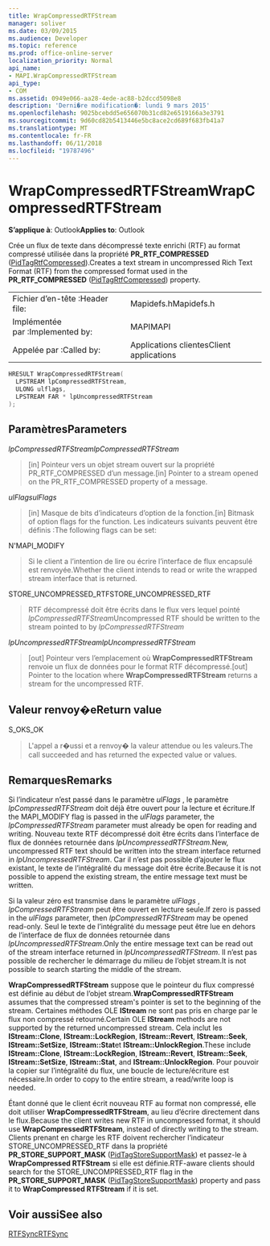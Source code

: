 ```yaml
---
title: WrapCompressedRTFStream
manager: soliver
ms.date: 03/09/2015
ms.audience: Developer
ms.topic: reference
ms.prod: office-online-server
localization_priority: Normal
api_name:
- MAPI.WrapCompressedRTFStream
api_type:
- COM
ms.assetid: 0949e066-aa28-4ede-ac88-b2dccd5098e8
description: 'Derni�re modification�: lundi 9 mars 2015'
ms.openlocfilehash: 9025bcebdd5e656070b31cd82e6519166a3e3791
ms.sourcegitcommit: 9d60cd82b5413446e5bc8ace2cd689f683fb41a7
ms.translationtype: MT
ms.contentlocale: fr-FR
ms.lasthandoff: 06/11/2018
ms.locfileid: "19787496"
---
```

# <a name="wrapcompressedrtfstream"></a><span data-ttu-id="1561d-103">WrapCompressedRTFStream</span><span class="sxs-lookup"><span data-stu-id="1561d-103">WrapCompressedRTFStream</span></span>

  
  
<span data-ttu-id="1561d-104">**S’applique à**: Outlook</span><span class="sxs-lookup"><span data-stu-id="1561d-104">**Applies to**: Outlook</span></span> 
  
<span data-ttu-id="1561d-105">Crée un flux de texte dans décompressé texte enrichi (RTF) au format compressé utilisée dans la propriété **PR_RTF_COMPRESSED** ([PidTagRtfCompressed](pidtagrtfcompressed-canonical-property.md)).</span><span class="sxs-lookup"><span data-stu-id="1561d-105">Creates a text stream in uncompressed Rich Text Format (RTF) from the compressed format used in the **PR_RTF_COMPRESSED** ([PidTagRtfCompressed](pidtagrtfcompressed-canonical-property.md)) property.</span></span> 
  
|||
|:-----|:-----|
|<span data-ttu-id="1561d-106">Fichier d’en-tête :</span><span class="sxs-lookup"><span data-stu-id="1561d-106">Header file:</span></span>  <br/> |<span data-ttu-id="1561d-107">Mapidefs.h</span><span class="sxs-lookup"><span data-stu-id="1561d-107">Mapidefs.h</span></span>  <br/> |
|<span data-ttu-id="1561d-108">Implémentée par :</span><span class="sxs-lookup"><span data-stu-id="1561d-108">Implemented by:</span></span>  <br/> |<span data-ttu-id="1561d-109">MAPI</span><span class="sxs-lookup"><span data-stu-id="1561d-109">MAPI</span></span>  <br/> |
|<span data-ttu-id="1561d-110">Appelée par :</span><span class="sxs-lookup"><span data-stu-id="1561d-110">Called by:</span></span>  <br/> |<span data-ttu-id="1561d-111">Applications clientes</span><span class="sxs-lookup"><span data-stu-id="1561d-111">Client applications</span></span>  <br/> |
   
```cpp
HRESULT WrapCompressedRTFStream(
  LPSTREAM lpCompressedRTFStream,
  ULONG ulflags,
  LPSTREAM FAR * lpUncompressedRTFStream
);
```

## <a name="parameters"></a><span data-ttu-id="1561d-112">Paramètres</span><span class="sxs-lookup"><span data-stu-id="1561d-112">Parameters</span></span>

 <span data-ttu-id="1561d-113">_lpCompressedRTFStream_</span><span class="sxs-lookup"><span data-stu-id="1561d-113">_lpCompressedRTFStream_</span></span>
  
> <span data-ttu-id="1561d-114">[in] Pointeur vers un objet stream ouvert sur la propriété PR_RTF_COMPRESSED d’un message.</span><span class="sxs-lookup"><span data-stu-id="1561d-114">[in] Pointer to a stream opened on the PR_RTF_COMPRESSED property of a message.</span></span> 
    
 <span data-ttu-id="1561d-115">_ulFlags_</span><span class="sxs-lookup"><span data-stu-id="1561d-115">_ulFlags_</span></span>
  
> <span data-ttu-id="1561d-116">[in] Masque de bits d’indicateurs d’option de la fonction.</span><span class="sxs-lookup"><span data-stu-id="1561d-116">[in] Bitmask of option flags for the function.</span></span> <span data-ttu-id="1561d-117">Les indicateurs suivants peuvent être définis :</span><span class="sxs-lookup"><span data-stu-id="1561d-117">The following flags can be set:</span></span>
    
<span data-ttu-id="1561d-118">N'</span><span class="sxs-lookup"><span data-stu-id="1561d-118">MAPI_MODIFY</span></span> 
  
> <span data-ttu-id="1561d-119">Si le client a l’intention de lire ou écrire l’interface de flux encapsulé est renvoyée.</span><span class="sxs-lookup"><span data-stu-id="1561d-119">Whether the client intends to read or write the wrapped stream interface that is returned.</span></span> 
    
<span data-ttu-id="1561d-120">STORE_UNCOMPRESSED_RTF</span><span class="sxs-lookup"><span data-stu-id="1561d-120">STORE_UNCOMPRESSED_RTF</span></span> 
  
> <span data-ttu-id="1561d-121">RTF décompressé doit être écrits dans le flux vers lequel pointé _lpCompressedRTFStream_</span><span class="sxs-lookup"><span data-stu-id="1561d-121">Uncompressed RTF should be written to the stream pointed to by  _lpCompressedRTFStream_</span></span>
    
 <span data-ttu-id="1561d-122">_lpUncompressedRTFStream_</span><span class="sxs-lookup"><span data-stu-id="1561d-122">_lpUncompressedRTFStream_</span></span>
  
> <span data-ttu-id="1561d-123">[out] Pointeur vers l’emplacement où **WrapCompressedRTFStream** renvoie un flux de données pour le format RTF décompressé.</span><span class="sxs-lookup"><span data-stu-id="1561d-123">[out] Pointer to the location where **WrapCompressedRTFStream** returns a stream for the uncompressed RTF.</span></span> 
    
## <a name="return-value"></a><span data-ttu-id="1561d-124">Valeur renvoy�e</span><span class="sxs-lookup"><span data-stu-id="1561d-124">Return value</span></span>

<span data-ttu-id="1561d-125">S_OK</span><span class="sxs-lookup"><span data-stu-id="1561d-125">S_OK</span></span> 
  
> <span data-ttu-id="1561d-126">L'appel a r�ussi et a renvoy� la valeur attendue ou les valeurs.</span><span class="sxs-lookup"><span data-stu-id="1561d-126">The call succeeded and has returned the expected value or values.</span></span>
    
## <a name="remarks"></a><span data-ttu-id="1561d-127">Remarques</span><span class="sxs-lookup"><span data-stu-id="1561d-127">Remarks</span></span>

<span data-ttu-id="1561d-128">Si l’indicateur n’est passé dans le paramètre _ulFlags_ , le paramètre _lpCompressedRTFStream_ doit déjà être ouvert pour la lecture et écriture.</span><span class="sxs-lookup"><span data-stu-id="1561d-128">If the MAPI_MODIFY flag is passed in the  _ulFlags_ parameter, the  _lpCompressedRTFStream_ parameter must already be open for reading and writing.</span></span> <span data-ttu-id="1561d-129">Nouveau texte RTF décompressé doit être écrits dans l’interface de flux de données retournée dans _lpUncompressedRTFStream_.</span><span class="sxs-lookup"><span data-stu-id="1561d-129">New, uncompressed RTF text should be written into the stream interface returned in  _lpUncompressedRTFStream_.</span></span> <span data-ttu-id="1561d-130">Car il n’est pas possible d’ajouter le flux existant, le texte de l’intégralité du message doit être écrite.</span><span class="sxs-lookup"><span data-stu-id="1561d-130">Because it is not possible to append the existing stream, the entire message text must be written.</span></span> 
  
<span data-ttu-id="1561d-131">Si la valeur zéro est transmise dans le paramètre _ulFlags_ , _lpCompressedRTFStream_ peut être ouvert en lecture seule.</span><span class="sxs-lookup"><span data-stu-id="1561d-131">If zero is passed in the  _ulFlags_ parameter, then  _lpCompressedRTFStream_ may be opened read-only.</span></span> <span data-ttu-id="1561d-132">Seul le texte de l’intégralité du message peut être lue en dehors de l’interface de flux de données retournée dans _lpUncompressedRTFStream_.</span><span class="sxs-lookup"><span data-stu-id="1561d-132">Only the entire message text can be read out of the stream interface returned in  _lpUncompressedRTFStream_.</span></span> <span data-ttu-id="1561d-133">Il n’est pas possible de rechercher le démarrage du milieu de l’objet stream.</span><span class="sxs-lookup"><span data-stu-id="1561d-133">It is not possible to search starting the middle of the stream.</span></span> 
  
 <span data-ttu-id="1561d-134">**WrapCompressedRTFStream** suppose que le pointeur du flux compressé est définie au début de l’objet stream.</span><span class="sxs-lookup"><span data-stu-id="1561d-134">**WrapCompressedRTFStream** assumes that the compressed stream's pointer is set to the beginning of the stream.</span></span> <span data-ttu-id="1561d-135">Certaines méthodes OLE **IStream** ne sont pas pris en charge par le flux non compressé retourné.</span><span class="sxs-lookup"><span data-stu-id="1561d-135">Certain OLE **IStream** methods are not supported by the returned uncompressed stream.</span></span> <span data-ttu-id="1561d-136">Cela inclut les **IStream::Clone**, **IStream::LockRegion**, **IStream::Revert**, **IStream::Seek**, **IStream::SetSize**, **IStream::Stat**et **IStream::UnlockRegion**.</span><span class="sxs-lookup"><span data-stu-id="1561d-136">These include **IStream::Clone**, **IStream::LockRegion**, **IStream::Revert**, **IStream::Seek**, **IStream::SetSize**, **IStream::Stat**, and **IStream::UnlockRegion**.</span></span> <span data-ttu-id="1561d-137">Pour pouvoir la copier sur l’intégralité du flux, une boucle de lecture/écriture est nécessaire.</span><span class="sxs-lookup"><span data-stu-id="1561d-137">In order to copy to the entire stream, a read/write loop is needed.</span></span> 
  
<span data-ttu-id="1561d-138">Étant donné que le client écrit nouveau RTF au format non compressé, elle doit utiliser **WrapCompressedRTFStream**, au lieu d’écrire directement dans le flux.</span><span class="sxs-lookup"><span data-stu-id="1561d-138">Because the client writes new RTF in uncompressed format, it should use **WrapCompressedRTFStream**, instead of directly writing to the stream.</span></span> <span data-ttu-id="1561d-139">Clients prenant en charge les RTF doivent rechercher l’indicateur STORE_UNCOMPRESSED_RTF dans la propriété **PR_STORE_SUPPORT_MASK** ([PidTagStoreSupportMask](pidtagstoresupportmask-canonical-property.md)) et passez-le à **WrapCompressed RTFStream** si elle est définie.</span><span class="sxs-lookup"><span data-stu-id="1561d-139">RTF-aware clients should search for the STORE_UNCOMPRESSED_RTF flag in the **PR_STORE_SUPPORT_MASK** ([PidTagStoreSupportMask](pidtagstoresupportmask-canonical-property.md)) property and pass it to **WrapCompressed RTFStream** if it is set.</span></span> 
  
## <a name="see-also"></a><span data-ttu-id="1561d-140">Voir aussi</span><span class="sxs-lookup"><span data-stu-id="1561d-140">See also</span></span>



[<span data-ttu-id="1561d-141">RTFSync</span><span class="sxs-lookup"><span data-stu-id="1561d-141">RTFSync</span></span>](rtfsync.md)


